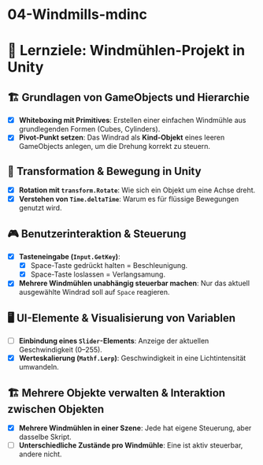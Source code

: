 # 04-Windmills-mdinc
# 🎯 Lernziele: Windmühlen-Projekt in Unity

## 🏗 **Grundlagen von GameObjects und Hierarchie**
- [x] **Whiteboxing mit Primitives**: Erstellen einer einfachen Windmühle aus grundlegenden Formen (Cubes, Cylinders).
- [x] **Pivot-Punkt setzen**: Das Windrad als **Kind-Objekt** eines leeren GameObjects anlegen, um die Drehung korrekt zu steuern.

## 🔄 **Transformation & Bewegung in Unity**
- [x] **Rotation mit `transform.Rotate`**: Wie sich ein Objekt um eine Achse dreht.
- [x] **Verstehen von `Time.deltaTime`**: Warum es für flüssige Bewegungen genutzt wird.

## 🎮 **Benutzerinteraktion & Steuerung**
- [x] **Tasteneingabe (`Input.GetKey`)**: 
  - [x] Space-Taste gedrückt halten = Beschleunigung.
  - [x] Space-Taste loslassen = Verlangsamung.
- [x] **Mehrere Windmühlen unabhängig steuerbar machen**: Nur das aktuell ausgewählte Windrad soll auf `Space` reagieren.

## 🖥 **UI-Elemente & Visualisierung von Variablen**
- [ ] **Einbindung eines `Slider`-Elements**: Anzeige der aktuellen Geschwindigkeit (0–255).
- [x] **Werteskalierung (`Mathf.Lerp`)**: Geschwindigkeit in eine Lichtintensität umwandeln.

## 🏗 **Mehrere Objekte verwalten & Interaktion zwischen Objekten**
- [x] **Mehrere Windmühlen in einer Szene**: Jede hat eigene Steuerung, aber dasselbe Skript.
- [ ] **Unterschiedliche Zustände pro Windmühle**: Eine ist aktiv steuerbar, andere nicht.
